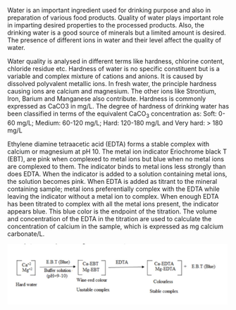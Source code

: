 

Water is an important ingredient used for drinking purpose and also in preparation of various food products. Quality of water plays important role in imparting desired properties to the processed products. Also, the drinking water is a good source of minerals but a limited amount is desired. The presence of different ions in water and their level affect the quality of water.

Water quality is analysed in different terms like hardness, chlorine content, chloride residue etc. Hardness of water is no specific constituent but is a variable and complex mixture of cations and anions. It is caused by dissolved polyvalent metallic ions. In fresh water, the principle hardness causing ions are calcium and magnesium. The other ions like Strontium, Iron, Barium and Manganese also contribute. Hardness is commonly expressed as CaCO3 in mg/L. The degree of hardness of drinking water has been classified in terms of the equivalent CaCO<sub>3</sub> concentration as:
Soft: 0-60 mg/L; Medium: 60-120 mg/L; Hard: 120-180 mg/L and Very hard: > 180 mg/L

Ethylene diamine tetraacetic acid (EDTA) forms a stable complex with calcium or magnesium at pH 10. The metal ion indicator Eriochrome black T (EBT), are pink when complexed to metal ions but blue when no metal ions are complexed to them. The indicator binds to metal ions less strongly than does EDTA. When the indicator is added to a solution containing metal ions, the solution becomes pink. When EDTA is added as titrant to the mineral containing sample; metal ions preferentially complex with the EDTA while leaving the indicator without a metal ion to complex. When enough EDTA has been titrated to complex with all the metal ions present, the indicator appears blue. This blue color is the endpoint of the titration. The volume and concentration of the EDTA in the titration are used to calculate the concentration of calcium in the sample, which is expressed as mg calcium carbonate/L.

<img src="images/formula1.png" width="500">
